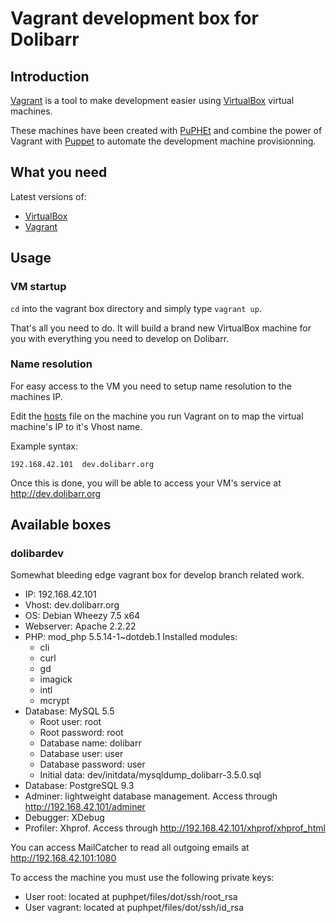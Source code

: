 Vagrant development box for Dolibarr
====================================

Introduction
------------

[Vagrant](http://vagrantup.com) is a tool to make development easier using [VirtualBox](http://virtualbox.org) virtual machines.

These machines have been created with [PuPHEt](http://puphpet.com) and combine the power of Vagrant with [Puppet](http://puppetlabs.com) to automate the development machine provisionning.

What you need
-------------

Latest versions of:

- [VirtualBox](https://www.virtualbox.org/wiki/Downloads)
- [Vagrant](http://downloads.vagrantup.com/)

Usage
-----

### VM startup

`cd` into the vagrant box directory and simply type `vagrant up`.

That's all you need to do. It will build a brand new VirtualBox machine for you with everything you need to develop on Dolibarr.

### Name resolution
For easy access to the VM you need to setup name resolution to the machines IP.

Edit the [hosts](https://en.wikipedia.org/wiki/Hosts_(file)) file on the machine you run Vagrant on to map the virtual machine's IP to it's Vhost name.

Example syntax:

    192.168.42.101  dev.dolibarr.org

Once this is done, you will be able to access your VM's service at <http://dev.dolibarr.org>

Available boxes
---------------

### dolibardev

Somewhat bleeding edge vagrant box for develop branch related work.

- IP: 192.168.42.101
- Vhost: dev.dolibarr.org
- OS: Debian Wheezy 7.5 x64
- Webserver: Apache 2.2.22
- PHP: mod_php 5.5.14-1~dotdeb.1
  Installed modules:
    - cli
    - curl
    - gd
    - imagick
    - intl
    - mcrypt
- Database: MySQL 5.5
    - Root user: root
    - Root password: root
    - Database name: dolibarr
    - Database user: user
    - Database password: user
    - Initial data: dev/initdata/mysqldump_dolibarr-3.5.0.sql
- Database: PostgreSQL 9.3
- Adminer: lightweight database management. Access through http://192.168.42.101/adminer
- Debugger: XDebug
- Profiler: Xhprof. Access through http://192.168.42.101/xhprof/xhprof_html

You can access MailCatcher to read all outgoing emails at http://192.168.42.101:1080

To access the machine you must use the following private keys:
- User root: located at puphpet/files/dot/ssh/root_rsa
- User vagrant: located at puphpet/files/dot/ssh/id_rsa
